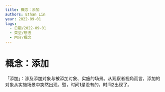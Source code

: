```yaml
---
title: 概念：添加
authors: Ethan Lin
year: 2022-09-01 
tags:
  - 日期/2022-09-01 
  - 类型/想法 
  - 内容/概念 
---
```



# 概念：添加





「添加」：涉及添加对象与被添加对象、实施的场景。从观察者视角而言，添加的对象从实施场景中突然出现。暨，时间1是没有的，时间2出现了。

